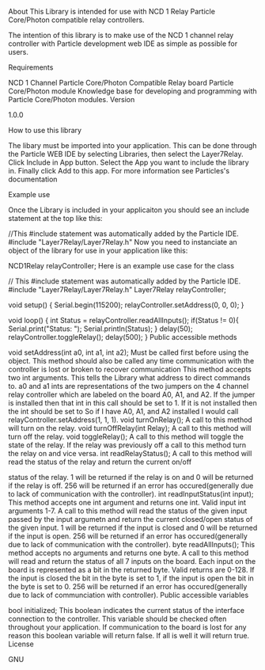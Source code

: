 About
This Library is intended for use with NCD 1 Relay Particle Core/Photon compatible relay controllers.

The intention of this library is to make use of the NCD 1 channel relay controller with Particle development web IDE as simple as possible for users.

Requirements

NCD 1 Channel Particle Core/Photon Compatible Relay board
Particle Core/Photon module
Knowledge base for developing and programming with Particle Core/Photon modules.
Version

1.0.0

How to use this library

The libary must be imported into your application. This can be done through the Particle WEB IDE by selecting Libraries, then select the Layer7Relay. Click Include in App button. Select the App you want to include the library in. Finally click Add to this app. For more information see Particles's documentation

Example use

Once the Library is included in your applicaiton you should see an include statement at the top like this:

//This #include statement was automatically added by the Particle IDE.
#include "Layer7Relay/Layer7Relay.h"
Now you need to instanciate an object of the library for use in your application like this:

NCD1Relay relayController;
Here is an example use case for the class

// This #include statement was automatically added by the Particle IDE.
#include "Layer7Relay/Layer7Relay.h"
Layer7Relay relayController;

void setup() {
Serial.begin(115200);
relayController.setAddress(0, 0, 0);
}

void loop() {
int Status = relayController.readAllInputs();
if(Status != 0){
Serial.print("Status: ");
Serial.println(Status);
}
delay(50);
relayController.toggleRelay();
delay(500);
}
Public accessible methods

void setAddress(int a0, int a1, int a2);
Must be called first before using the object. This method should also be called any time communication with the controller is lost or broken to recover communication This method accepts two int arguments. This tells the Library what address to direct commands to. a0 and a1 ints are representations of the two jumpers on the 4 channel relay controller which are labeled on the board A0, A1, and A2. If the jumper is installed then that int in this call should be set to 1. If it is not installed then the int should be set to So if I have A0, A1, and A2 installed I would call relayController.setAddress(1, 1, 1).
void turnOnRelay();
A call to this method will turn on the relay.
void turnOffRelay(int Relay);
A call to this method will turn off the relay.
void toggleRelay();
A call to this method will toggle the state of the relay. If the relay was previously off a call to this method turn the relay on and vice versa.
int readRelayStatus();
A call to this method will read the status of the relay and return the current on/off

status of the relay. 1 will be returned if the relay is on and 0 will be returned if the relay is off. 256 will be returned if an error has occured(generally due to lack of communication with the controller).
int readInputStatus(int input);
This method accepts one int argument and returns one int. Valid input int arguments 1-7. A call to this method will read the status of the given input passed by the input argumetn and return the current closed/open status of the given input. 1 will be returned if the input is closed and 0 will be returned if the input is open. 256 will be returned if an error has occured(generally due to lack of communication with the controller).
byte readAllInputs();
This method accepts no arguments and returns one byte. A call to this method will read and return the status of all 7 inputs on the board. Each input on the board is represented as a bit in the returned byte. Valid returns are 0-128. If the input is closed the bit in the byte is set to 1, if the input is open the bit in the byte is set to 0. 256 will be returned if an error has occured(generally due to lack of communciation with controller).
Public accessible variables

bool initialized;
This boolean indicates the current status of the interface connection to the controller. This variable should be checked often throughout your application. If communication to the board is lost for any reason this boolean variable will return false. If all is well it will return true.
License

GNU
